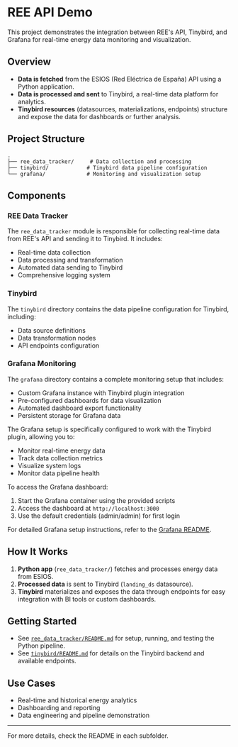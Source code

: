 # REE API Demo

This project demonstrates the integration between REE's API, Tinybird, and Grafana for real-time energy data monitoring and visualization.

## Overview
- **Data is fetched** from the ESIOS (Red Eléctrica de España) API using a Python application.
- **Data is processed and sent** to Tinybird, a real-time data platform for analytics.
- **Tinybird resources** (datasources, materializations, endpoints) structure and expose the data for dashboards or further analysis.

## Project Structure

```
.
├── ree_data_tracker/     # Data collection and processing
├── tinybird/            # Tinybird data pipeline configuration
└── grafana/             # Monitoring and visualization setup
```

## Components

### REE Data Tracker
The `ree_data_tracker` module is responsible for collecting real-time data from REE's API and sending it to Tinybird. It includes:
- Real-time data collection
- Data processing and transformation
- Automated data sending to Tinybird
- Comprehensive logging system

### Tinybird
The `tinybird` directory contains the data pipeline configuration for Tinybird, including:
- Data source definitions
- Data transformation nodes
- API endpoints configuration

### Grafana Monitoring
The `grafana` directory contains a complete monitoring setup that includes:
- Custom Grafana instance with Tinybird plugin integration
- Pre-configured dashboards for data visualization
- Automated dashboard export functionality
- Persistent storage for Grafana data

The Grafana setup is specifically configured to work with the Tinybird plugin, allowing you to:
- Monitor real-time energy data
- Track data collection metrics
- Visualize system logs
- Monitor data pipeline health

To access the Grafana dashboard:
1. Start the Grafana container using the provided scripts
2. Access the dashboard at `http://localhost:3000`
3. Use the default credentials (admin/admin) for first login

For detailed Grafana setup instructions, refer to the [Grafana README](grafana/README.md).

## How It Works
1. **Python app** (`ree_data_tracker/`) fetches and processes energy data from ESIOS.
2. **Processed data** is sent to Tinybird (`landing_ds` datasource).
3. **Tinybird** materializes and exposes the data through endpoints for easy integration with BI tools or custom dashboards.

## Getting Started
- See [`ree_data_tracker/README.md`](ree_data_tracker/README.md) for setup, running, and testing the Python pipeline.
- See [`tinybird/README.md`](tinybird/README.md) for details on the Tinybird backend and available endpoints.

## Use Cases
- Real-time and historical energy analytics
- Dashboarding and reporting
- Data engineering and pipeline demonstration

---

For more details, check the README in each subfolder. 